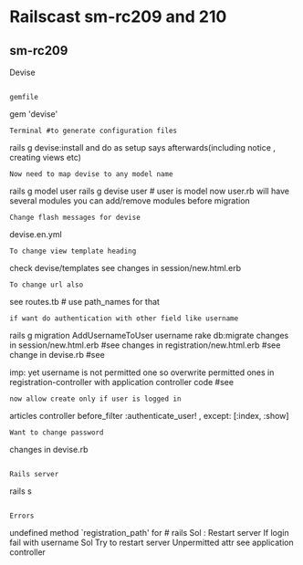 Railscast sm-rc209 and 210
==========================

sm-rc209
--------------------------
Devise
```

gemfile
```
gem 'devise'
```
Terminal #to generate configuration files
```
rails g devise:install
and do as setup says afterwards(including notice , creating views etc)

```
Now need to map devise to any model name
```
rails g model user
rails g devise user  # user is model
now user.rb will have several modules
you can add/remove modules before migration
```
Change flash messages for devise
```
devise.en.yml
```
To change view template heading
```
check devise/templates
see changes in session/new.html.erb
```
To change url also
```
see routes.tb # use path_names for that
```
if want do authentication with other field like username
```
rails g migration AddUsernameToUser username
rake db:migrate
changes in session/new.html.erb #see
changes in registration/new.html.erb #see
change in devise.rb             #see

imp:
yet username is not permitted one so overwrite permitted ones in registration-controller with application controller code   #see
```
now allow create only if user is logged in
```
articles controller
before_filter :authenticate_user! , except: [:index, :show]
```
Want to change password
```
changes in devise.rb
```

Rails server
```
rails s
```

Errors
```
undefined method `registration_path' for # rails
Sol : Restart server
If login fail with username
Sol Try to restart server
Unpermitted attr
see application controller
```